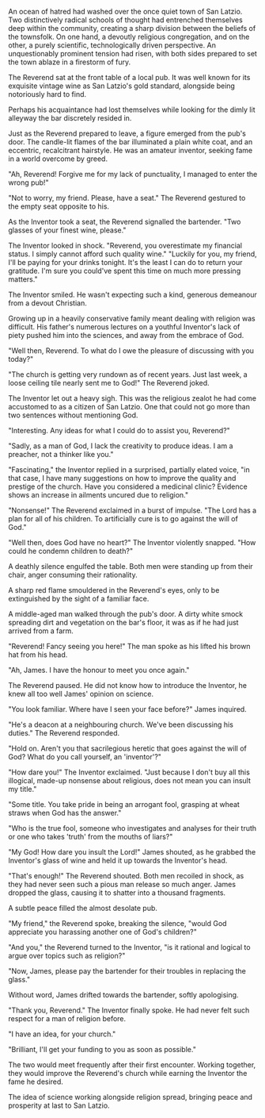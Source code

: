 An ocean of hatred had washed over the once quiet town of San Latzio. Two distinctively radical schools of thought had entrenched themselves deep within the community, creating a sharp division between the beliefs of the townsfolk. On one hand, a devoutly religious congregation, and on the other, a purely scientific, technologically driven perspective. An unquestionably prominent tension had risen, with both sides prepared to set the town ablaze in a firestorm of fury.

The Reverend sat at the front table of a local pub. It was well known for its exquisite vintage wine as San Latzio's gold standard, alongside being notoriously hard to find. 

Perhaps his acquaintance had lost themselves while looking for the dimly lit alleyway the bar discretely resided in. 

Just as the Reverend prepared to leave, a figure emerged from the pub's door. The candle-lit flames of the bar illuminated a plain white coat, and an eccentric, recalcitrant hairstyle. He was an amateur inventor, seeking fame in a world overcome by greed. 

"Ah, Reverend! Forgive me for my lack of punctuality, I managed to enter the wrong pub!"

"Not to worry, my friend. Please, have a seat." The Reverend gestured to the empty seat opposite to his.

As the Inventor took a seat, the Reverend signalled the bartender. "Two glasses of your finest wine, please." 

The Inventor looked in shock. "Reverend, you overestimate my financial status. I simply cannot afford such quality wine." 
"Luckily for you, my friend, I'll be paying for your drinks tonight. It's the least I can do to return your gratitude. I'm sure you could've spent this time on much more pressing matters."

The Inventor smiled. He wasn't expecting such a kind, generous demeanour from a devout Christian. 

Growing up in a heavily conservative family meant dealing with religion was difficult. His father's numerous lectures on a youthful Inventor's lack of piety pushed him into the sciences, and away from the embrace of God.

"Well then, Reverend. To what do I owe the pleasure of discussing with you today?"

"The church is getting very rundown as of recent years. Just last week, a loose ceiling tile nearly sent me to God!" The Reverend joked.

The Inventor let out a heavy sigh. This was the religious zealot he had come accustomed to as a citizen of San Latzio. One that could not go more than two sentences without mentioning God.

"Interesting. Any ideas for what I could do to assist you, Reverend?"

"Sadly, as a man of God, I lack the creativity to produce ideas. I am a preacher, not a thinker like you." 

"Fascinating," the Inventor replied in a surprised, partially elated voice, "in that case, I have many suggestions on how to improve the quality and prestige of the church. Have you considered a medicinal clinic? Evidence shows an increase in ailments uncured due to religion."

"Nonsense!" The Reverend exclaimed in a burst of impulse. "The Lord has a plan for all of his children. To artificially cure is to go against the will of God."

"Well then, does God have no heart?" The Inventor violently snapped. "How could he condemn children to death?"

A deathly silence engulfed the table. Both men were standing up from their chair, anger consuming their rationality. 

A sharp red flame smouldered in the Reverend's eyes, only to be extinguished by the sight of a familiar face. 

A middle-aged man walked through the pub's door. A dirty white smock spreading dirt and vegetation on the bar's floor, it was as if he had just arrived from a farm. 

"Reverend! Fancy seeing you here!" The man spoke as his lifted his brown hat from his head. 

"Ah, James. I have the honour to meet you once again."

The Reverend paused. He did not know how to introduce the Inventor, he knew all too well James' opinion on science.

"You look familiar. Where have I seen your face before?" James inquired.

"He's a deacon at a neighbouring church. We've been discussing his duties." The Reverend responded.

"Hold on. Aren't you that sacrilegious heretic that goes against the will of God? What do you call yourself, an 'inventor'?"

"How dare you!" The Inventor exclaimed. "Just because I don't buy all this illogical, made-up nonsense about religious, does not mean you can insult my title."

"Some title. You take pride in being an arrogant fool, grasping at wheat straws when God has the answer."

"Who is the true fool, someone who investigates and analyses for their truth or one who takes 'truth' from the mouths of liars?"

"My God! How dare you insult the Lord!" James shouted, as he grabbed the Inventor's glass of wine and held it up towards the Inventor's head.

"That's enough!" The Reverend shouted. Both men recoiled in shock, as they had never seen such a pious man release so much anger. James dropped the glass, causing it to shatter into a thousand fragments.

A subtle peace filled the almost desolate pub. 

"My friend," the Reverend spoke, breaking the silence, "would God appreciate you harassing another one of God's children?"

"And you," the Reverend turned to the Inventor, "is it rational and logical to argue over topics such as religion?"

"Now, James, please pay the bartender for their troubles in replacing the glass."

Without word, James drifted towards the bartender, softly apologising. 

"Thank you, Reverend." The Inventor finally spoke. He had never felt such respect for a man of religion before. 

"I have an idea, for your church."

"Brilliant, I'll get your funding to you as soon as possible."

The two would meet frequently after their first encounter. Working together, they would improve the Reverend's church while earning the Inventor the fame he desired.

The idea of science working alongside religion spread, bringing peace and prosperity at last to San Latzio.



